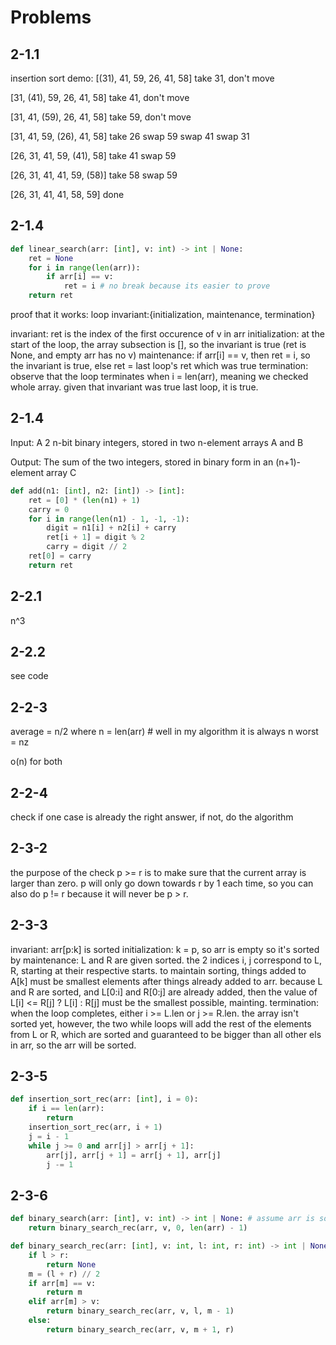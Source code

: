 # Problems

## 2-1.1

insertion sort demo:
[(31), 41, 59, 26, 41, 58]
take 31, don't move

[31, (41), 59, 26, 41, 58]
take 41, don't move

[31, 41, (59), 26, 41, 58]
take 59, don't move

[31, 41, 59, (26), 41, 58]
take 26
swap 59
swap 41
swap 31

[26, 31, 41, 59, (41), 58]
take 41
swap 59

[26, 31, 41, 41, 59, (58)]
take 58
swap 59

[26, 31, 41, 41, 58, 59]
done

## 2-1.4

```python
def linear_search(arr: [int], v: int) -> int | None:
    ret = None
    for i in range(len(arr)):
        if arr[i] == v:
            ret = i # no break because its easier to prove
    return ret
```

proof that it works:
loop invariant:{initialization, maintenance, termination}

invariant: ret is the index of the first occurence of v in arr
initialization: at the start of the loop, the array subsection is [], so the invariant is true (ret is None, and empty arr has no v)
maintenance: if arr[i] == v, then ret = i, so the invariant is true, else ret = last loop's ret which was true
termination: observe that the loop terminates when i = len(arr), meaning we checked whole array. given that invariant was true last loop, it is true.

## 2-1.4

Input: A 2 n-bit binary integers, stored in two n-element arrays A and B

Output: The sum of the two integers, stored in binary form in an (n+1)-element array C

```python
def add(n1: [int], n2: [int]) -> [int]:
    ret = [0] * (len(n1) + 1)
    carry = 0
    for i in range(len(n1) - 1, -1, -1):
        digit = n1[i] + n2[i] + carry
        ret[i + 1] = digit % 2
        carry = digit // 2
    ret[0] = carry
    return ret
```

## 2-2.1

n^3

## 2-2.2

see code

## 2-2-3

average = n/2 where n = len(arr) # well in my algorithm it is always n
worst = nz

o(n) for both

## 2-2-4

check if one case is already the right answer, if not, do the algorithm

## 2-3-2

the purpose of the check p >= r is to make sure that the current array is larger than zero. p will only go down towards r by 1 each time, so you can also do p != r because it will never be p > r.

## 2-3-3

invariant: arr[p:k] is sorted
initialization: k = p, so arr is empty so it's sorted by
maintenance: L and R are given sorted. the 2 indices i, j correspond to L, R, starting at their respective starts. to maintain sorting, things added to A[k] must be smallest elements after things already added to arr. because L and R are sorted, and L[0:i] and R[0:j] are already added, then the value of L[i] <= R[j] ? L[i] : R[j] must be the smallest possible, mainting.
termination: when the loop completes, either i >= L.len or j >= R.len. the array isn't sorted yet, however, the two while loops will add the rest of the elements from L or R, which are sorted and guaranteed to be bigger than all other els in arr, so the arr will be sorted.

## 2-3-5

```python
def insertion_sort_rec(arr: [int], i = 0):
    if i == len(arr):
        return
    insertion_sort_rec(arr, i + 1)
    j = i - 1
    while j >= 0 and arr[j] > arr[j + 1]:
        arr[j], arr[j + 1] = arr[j + 1], arr[j]
        j -= 1
```

## 2-3-6

```python
def binary_search(arr: [int], v: int) -> int | None: # assume arr is sorted
    return binary_search_rec(arr, v, 0, len(arr) - 1)

def binary_search_rec(arr: [int], v: int, l: int, r: int) -> int | None:
    if l > r:
        return None
    m = (l + r) // 2
    if arr[m] == v:
        return m
    elif arr[m] > v:
        return binary_search_rec(arr, v, l, m - 1)
    else:
        return binary_search_rec(arr, v, m + 1, r)
```
